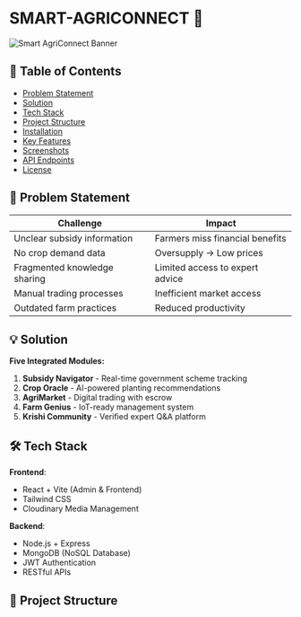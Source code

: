 # SMART-AGRICONNECT 🌱

![Smart AgriConnect Banner](https://placehold.co/1200x400/2d5e3d/white?text=SMART-AGRICONNECT+Banner) <!-- Replace with actual banner image -->

## 📌 Table of Contents
- [Problem Statement](#-problem-statement)
- [Solution](#-solution)
- [Tech Stack](#-tech-stack)
- [Project Structure](#-project-structure)
- [Installation](#%EF%B8%8F-installation)
- [Key Features](#-key-features)
- [Screenshots](#-screenshots)
- [API Endpoints](#-api-endpoints)
- [License](#-license)

## 🌾 Problem Statement
| Challenge | Impact |
|-----------|--------|
| Unclear subsidy information | Farmers miss financial benefits |
| No crop demand data | Oversupply → Low prices |
| Fragmented knowledge sharing | Limited access to expert advice |
| Manual trading processes | Inefficient market access |
| Outdated farm practices | Reduced productivity |

## 💡 Solution
**Five Integrated Modules:**
1. **Subsidy Navigator** - Real-time government scheme tracking
2. **Crop Oracle** - AI-powered planting recommendations
3. **AgriMarket** - Digital trading with escrow
4. **Farm Genius** - IoT-ready management system
5. **Krishi Community** - Verified expert Q&A platform

## 🛠 Tech Stack
**Frontend**:
- React + Vite (Admin & Frontend)
- Tailwind CSS
- Cloudinary Media Management

**Backend**:
- Node.js + Express
- MongoDB (NoSQL Database)
- JWT Authentication
- RESTful APIs

## 📂 Project Structure
